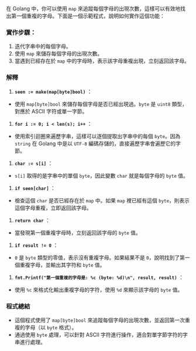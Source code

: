 在 Golang 中，你可以使用 `map` 來追蹤每個字母的出現次數，這樣可以有效地找出第一個重複的字母。下面是一個示範程式，說明如何實作這個功能：

### 實作步驟：

1. 迭代字串中的每個字母。
2. 使用 `map` 來儲存每個字母的出現次數。
3. 當遇到已經存在於 `map` 中的字母時，表示該字母重複出現，立刻返回該字母。


### 解釋

1. **`seen := make(map[byte]bool)`** ：

* 使用 `map[byte]bool` 來儲存每個字母是否已經出現過。`byte` 是 `uint8` 類型，對應於 ASCII 字符或單一字節。

1. **`for i := 0; i < len(s); i++`** ：

* 使用索引迴圈來遍歷字串，這樣可以逐個提取出字串中的每個 `byte`。因為 `string` 在 Golang 中是以 `UTF-8` 編碼存儲的，直接遍歷字串會遍歷它的字節。

1. **`char := s[i]`** ：

* `s[i]` 取得的是字串中的單個 `byte`，因此變數 `char` 就是每個字母的 `byte` 值。

1. **`if seen[char]`** ：

* 檢查這個 `char` 是否已經存在於 `map` 中。如果 `map` 裡已經有這個 `byte`，則表示這個字母重複，立即返回該字母。

1. **`return char`** ：

* 當發現第一個重複字母時，立刻返回該字母的 `byte` 值。

1. **`if result != 0`** ：

* `0` 是 `byte` 類型的零值，表示沒有重複字母。如果結果不是 `0`，說明找到了第一個重複字母，並輸出其字符和 `byte` 值。

1. **`fmt.Printf("第一個重複的字母是: %c (byte: %d)\n", result, result)`** ：

* 使用 `%c` 來格式化輸出重複字母的字符，使用 `%d` 來顯示該字母的 `byte` 值。

### 程式總結

* 這個程式使用了 `map[byte]bool` 來追蹤每個字母的出現次數，並返回第一次重複的字母（以 `byte` 格式）。
* 通過使用 `byte` 處理，可以針對 ASCII 字符進行操作，適合對單字節字符的字串進行處理。
